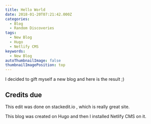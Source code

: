 ```yaml
---
title: Hello World
date: 2018-01-20T07:21:42.000Z
categories:
  - Blog
  - Random Discoveries
tags:
  - New Blog
  - Hugo
  - Netlify CMS
keywords:
  - New Blog
autoThumbnailImage: false
thumbnailImagePosition: top
---
```

I decided to gift myself a new blog and here is the result ;)
<!--more-->

## Credits due

This edit was done on stackedit.io , which is really great site.



This blog was created on Hugo and then I installed Netlify CMS on it.

<!--stackedit_data:
eyJoaXN0b3J5IjpbLTE2MTA3MzA3ODhdfQ==
-->